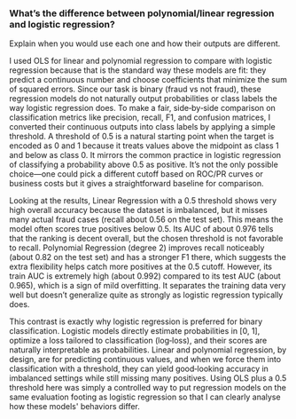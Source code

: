 ### What’s the difference between polynomial/linear regression and logistic regression?
Explain when you would use each one and how their outputs are different.

I used OLS for linear and polynomial regression to compare with logistic regression because that is the standard way these models are fit: they predict a continuous number and choose coefficients that minimize the sum of squared errors. Since our task is binary (fraud vs not fraud), these regression models do not naturally output probabilities or class labels the way logistic regression does. To make a fair, side‑by‑side comparison on classification metrics like precision, recall, F1, and confusion matrices, I converted their continuous outputs into class labels by applying a simple threshold. A threshold of 0.5 is a natural starting point when the target is encoded as 0 and 1 because it treats values above the midpoint as class 1 and below as class 0. It mirrors the common practice in logistic regression of classifying a probability above 0.5 as positive. It’s not the only possible choice—one could pick a different cutoff based on ROC/PR curves or business costs but it gives a straightforward baseline for comparison.

Looking at the results, Linear Regression with a 0.5 threshold shows very high overall accuracy because the dataset is imbalanced, but it misses many actual fraud cases (recall about 0.56 on the test set). This means the model often scores true positives below 0.5. Its AUC of about 0.976 tells that the ranking is decent overall, but the chosen threshold is not favorable to recall. Polynomial Regression (degree 2) improves recall noticeably (about 0.82 on the test set) and has a stronger F1 there, which suggests the extra flexibility helps catch more positives at the 0.5 cutoff. However, its train AUC is extremely high (about 0.992) compared to its test AUC (about 0.965), which is a sign of mild overfitting. It separates the training data very well but doesn’t generalize quite as strongly as logistic regression typically does.

This contrast is exactly why logistic regression is preferred for binary classification. Logistic models directly estimate probabilities in [0, 1], optimize a loss tailored to classification (log‑loss), and their scores are naturally interpretable as probabilities. Linear and polynomial regression, by design, are for predicting continuous values, and when we force them into classification with a threshold, they can yield good‑looking accuracy in imbalanced settings while still missing many positives. Using OLS plus a 0.5 threshold here was simply a controlled way to put regression models on the same evaluation footing as logistic regression so that I can clearly analyse how these models' behaviors differ.